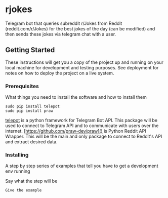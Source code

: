 # rjokes

Telegram bot that queries subreddit r/Jokes from Reddit (reddit.com/r/Jokes) for the best jokes of the day (can be modified) and then sends these jokes via telegram chat with a user.

## Getting Started

These instructions will get you a copy of the project up and running on your local machine for development and testing purposes. See deployment for notes on how to deploy the project on a live system.

### Prerequisites

What things you need to install the software and how to install them

```
sudo pip install telepot
sudo pip install praw
```
[telepot](https://github.com/nickoala/telepot) is a python framework for Telegram Bot API. This package will be used to connect to Telegram API and to communicate with users over the internet.
[https://github.com/praw-dev/praw]() is Python Reddit API Wrapper. This will be the main and only package to connect to Reddit's API and extract desired data.

### Installing

A step by step series of examples that tell you have to get a development env running

Say what the step will be

```
Give the example
```